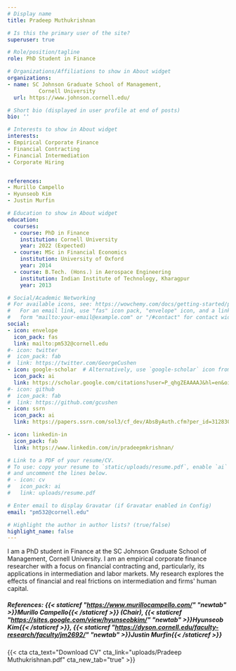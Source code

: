 ```yaml
---
# Display name
title: Pradeep Muthukrishnan

# Is this the primary user of the site?
superuser: true

# Role/position/tagline
role: PhD Student in Finance

# Organizations/Affiliations to show in About widget
organizations:
- name: SC Johnson Graduate School of Management,
          Cornell University
  url: https://www.johnson.cornell.edu/

# Short bio (displayed in user profile at end of posts)
bio: ''

# Interests to show in About widget
interests:
- Empirical Corporate Finance
- Financial Contracting
- Financial Intermediation
- Corporate Hiring


references:
- Murillo Campello
- Hyunseob Kim
- Justin Murfin

# Education to show in About widget
education:
  courses:
  - course: PhD in Finance
    institution: Cornell University
    year: 2022 (Expected)
  - course: MSc in Financial Economics
    institution: University of Oxford
    year: 2014
  - course: B.Tech. (Hons.) in Aerospace Engineering
    institution: Indian Institute of Technology, Kharagpur
    year: 2013

# Social/Academic Networking
# For available icons, see: https://wowchemy.com/docs/getting-started/page-builder/#icons
#   For an email link, use "fas" icon pack, "envelope" icon, and a link in the
#   form "mailto:your-email@example.com" or "/#contact" for contact widget.
social:
- icon: envelope
  icon_pack: fas
  link: mailto:pm532@cornell.edu
#- icon: twitter
#  icon_pack: fab
#  link: https://twitter.com/GeorgeCushen
- icon: google-scholar  # Alternatively, use `google-scholar` icon from `ai` icon pack
  icon_pack: ai
  link: https://scholar.google.com/citations?user=P_qhgZEAAAAJ&hl=en&oi=ao
#- icon: github
#  icon_pack: fab
#  link: https://github.com/gcushen
- icon: ssrn
  icon_pack: ai
  link: https://papers.ssrn.com/sol3/cf_dev/AbsByAuth.cfm?per_id=3128309

- icon: linkedin-in
  icon_pack: fab
  link: https://www.linkedin.com/in/pradeepmkrishnan/

# Link to a PDF of your resume/CV.
# To use: copy your resume to `static/uploads/resume.pdf`, enable `ai` icons in `params.toml`, 
# and uncomment the lines below.
# - icon: cv
#   icon_pack: ai
#   link: uploads/resume.pdf

# Enter email to display Gravatar (if Gravatar enabled in Config)
email: "pm532@cornell.edu"

# Highlight the author in author lists? (true/false)
highlight_name: false
---
```


I am a PhD student in Finance at the SC Johnson Graduate School of Management, Cornell University.  I am an empirical corporate finance researcher with a focus on financial contracting and, particularly, its applications in intermediation and labor markets. My research explores the effects of financial and real frictions on intermediation and firms' human capital. 

<!-- I am on the 2021-2022 job market and will be available for interviews remotely.  -->

##### References: {{< staticref "https://www.murillocampello.com/" "newtab" >}}Murillo Campello{{< /staticref >}} (Chair), {{< staticref "https://sites.google.com/view/hyunseobkim/" "newtab" >}}Hyunseob Kim{{< /staticref >}}, {{< staticref "https://dyson.cornell.edu/faculty-research/faculty/jm2692/" "newtab" >}}Justin Murfin{{< /staticref >}}
{{< cta cta_text="Download CV" cta_link="uploads/Pradeep Muthukrishnan.pdf" cta_new_tab="true" >}}




<!-- {{< icon name="download" pack="fas" >}} Download my {{< staticref "uploads/demo_resume.pdf" "newtab" >}}resumé{{< /staticref >}}. -->
